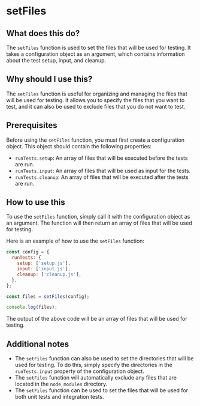 
  
   # **setFiles**

## What does this do?

The `setFiles` function is used to set the files that will be used for testing. It takes a configuration object as an argument, which contains information about the test setup, input, and cleanup.

## Why should I use this?

The `setFiles` function is useful for organizing and managing the files that will be used for testing. It allows you to specify the files that you want to test, and it can also be used to exclude files that you do not want to test.

## Prerequisites

Before using the `setFiles` function, you must first create a configuration object. This object should contain the following properties:

* `runTests.setup`: An array of files that will be executed before the tests are run.
* `runTests.input`: An array of files that will be used as input for the tests.
* `runTests.cleanup`: An array of files that will be executed after the tests are run.

## How to use this

To use the `setFiles` function, simply call it with the configuration object as an argument. The function will then return an array of files that will be used for testing.

Here is an example of how to use the `setFiles` function:

```javascript
const config = {
  runTests: {
    setup: ['setup.js'],
    input: ['input.js'],
    cleanup: ['cleanup.js'],
  },
};

const files = setFiles(config);

console.log(files);
```

The output of the above code will be an array of files that will be used for testing.

## Additional notes

* The `setFiles` function can also be used to set the directories that will be used for testing. To do this, simply specify the directories in the `runTests.input` property of the configuration object.
* The `setFiles` function will automatically exclude any files that are located in the `node_modules` directory.
* The `setFiles` function can be used to set the files that will be used for both unit tests and integration tests.
  
  